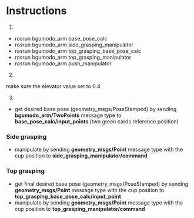 Instructions
============
1.
- rosrun bgumodo_arm base_pose_calc
- rosrun bgumodo_arm side_grasping_manipulator
- rosrun bgumodo_arm top_grasping_base_pose_calc
- rosrun bgumodo_arm top_grasping_manipulator
- rosrun bgumodo_arm push_manipulator

2.
make sure the elevator value set to 0.4

3.
- get desired base pose (geometry_msgs/PoseStamped) by sending **bgumodo_arm/TwoPoints** message type to **base_pose_calc/input_points** (two green cards reference position)
### Side grasping
- manipulate by sending **geometry_msgs/Point** message type with the cup position to **side_grasping_manipulator/command** 
### Top grasping
- get final desired base pose (geometry_msgs/PoseStamped) by sending **geometry_msgs/Point** message type with the cup position to **top_grasping_base_pose_calc/input_point**
- manipulate by sending **geometry_msgs/Point** message type with the cup position to **top_grasping_manipulator/command**
